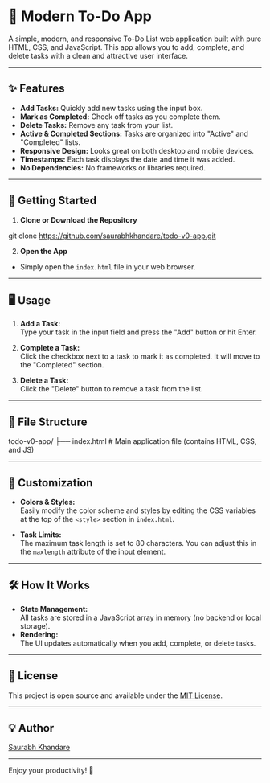 # 📝 Modern To-Do App

A simple, modern, and responsive To-Do List web application built with pure HTML, CSS, and JavaScript. This app allows you to add, complete, and delete tasks with a clean and attractive user interface.

---

## ✨ Features

- **Add Tasks:** Quickly add new tasks using the input box.
- **Mark as Completed:** Check off tasks as you complete them.
- **Delete Tasks:** Remove any task from your list.
- **Active & Completed Sections:** Tasks are organized into "Active" and "Completed" lists.
- **Responsive Design:** Looks great on both desktop and mobile devices.
- **Timestamps:** Each task displays the date and time it was added.
- **No Dependencies:** No frameworks or libraries required.

---

## 🚀 Getting Started

1. **Clone or Download the Repository**

git clone https://github.com/saurabhkhandare/todo-v0-app.git

2. **Open the App**

- Simply open the `index.html` file in your web browser.

---

## 🖥️ Usage

1. **Add a Task:**  
   Type your task in the input field and press the "Add" button or hit Enter.

2. **Complete a Task:**  
   Click the checkbox next to a task to mark it as completed. It will move to the "Completed" section.

3. **Delete a Task:**  
   Click the "Delete" button to remove a task from the list.

---

## 📁 File Structure

todo-v0-app/
├── index.html # Main application file (contains HTML, CSS, and JS)

---

## 🎨 Customization

- **Colors & Styles:**  
  Easily modify the color scheme and styles by editing the CSS variables at the top of the `<style>` section in `index.html`.

- **Task Limits:**  
  The maximum task length is set to 80 characters. You can adjust this in the `maxlength` attribute of the input element.

---

## 🛠️ How It Works

- **State Management:**  
  All tasks are stored in a JavaScript array in memory (no backend or local storage).
- **Rendering:**  
  The UI updates automatically when you add, complete, or delete tasks.

---

## 📝 License

This project is open source and available under the [MIT License](LICENSE).

---

## 💡 Author

[Saurabh Khandare](https://github.com/SaurabhKhandare)

---

Enjoy your productivity! 🚀
